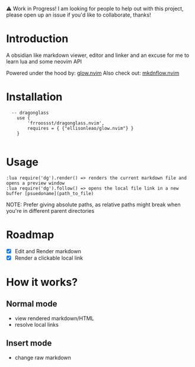 :warning: Work in Progress! I am looking for people to help out with this project, please open up an issue if you'd like to collaborate, thanks!

# Introduction

A obsidian like markdown viewer, editor and linker and an excuse for me to learn lua and some neovim API

Powered under the hood by: [glow.nvim](https://github.com/ellisonleao/glow.nvim)
Also check out: [mkdnflow.nvim](https://github.com/jakewvincent/.nvim)

# Installation

```
  -- dragonglass
    use {
        'frroossst/dragonglass.nvim',
        requires = { {"ellisonleao/glow.nvim"} }
    }
    
```

# Usage

```
:lua require('dg').render() => renders the current markdown file and opens a preview window
:lua require('dg').follow() => opens the local file link in a new buffer [psuedoname](path_to_file)
```

NOTE: Prefer giving absolute paths, as relative paths might break when you're in different parent directories

# Roadmap
- [x] Edit and Render markdown
- [x] Render a clickable local link

# How it works?

## Normal mode
- view rendered markdown/HTML
- resolve local links

## Insert mode
- change raw markdown
